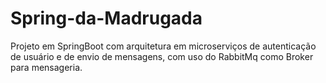 # Spring-da-Madrugada

Projeto em SpringBoot com arquitetura em microserviços de autenticação de usuário e de envio de mensagens, com uso do RabbitMq como Broker para mensageria.
